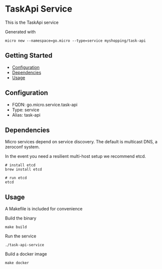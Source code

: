 # TaskApi Service

This is the TaskApi service

Generated with

```
micro new --namespace=go.micro --type=service myshopping/task-api
```

## Getting Started

- [Configuration](#configuration)
- [Dependencies](#dependencies)
- [Usage](#usage)

## Configuration

- FQDN: go.micro.service.task-api
- Type: service
- Alias: task-api

## Dependencies

Micro services depend on service discovery. The default is multicast DNS, a zeroconf system.

In the event you need a resilient multi-host setup we recommend etcd.

```
# install etcd
brew install etcd

# run etcd
etcd
```

## Usage

A Makefile is included for convenience

Build the binary

```
make build
```

Run the service
```
./task-api-service
```

Build a docker image
```
make docker
```
